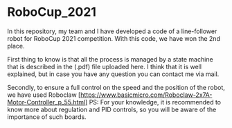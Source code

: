 # RoboCup_2021
In this repository, my team and I have developed a code of a line-follower robot for RoboCup 2021 competition. With this code, we have won the 2nd place.

First thing to know is that all the process is managed by a state machine that is described in the (.pdf) file uploaded here. I think that it is well explained, but in case you have any question you can contact me via mail.

Secondly,  to ensure a full control on the speed and the position of the robot, we have used Roboclaw [https://www.basicmicro.com/Roboclaw-2x7A-Motor-Controller_p_55.html]
PS: For your knowledge, it is recommended to know more about regulation and PID controls, so you will be aware of the importance of such boards.
